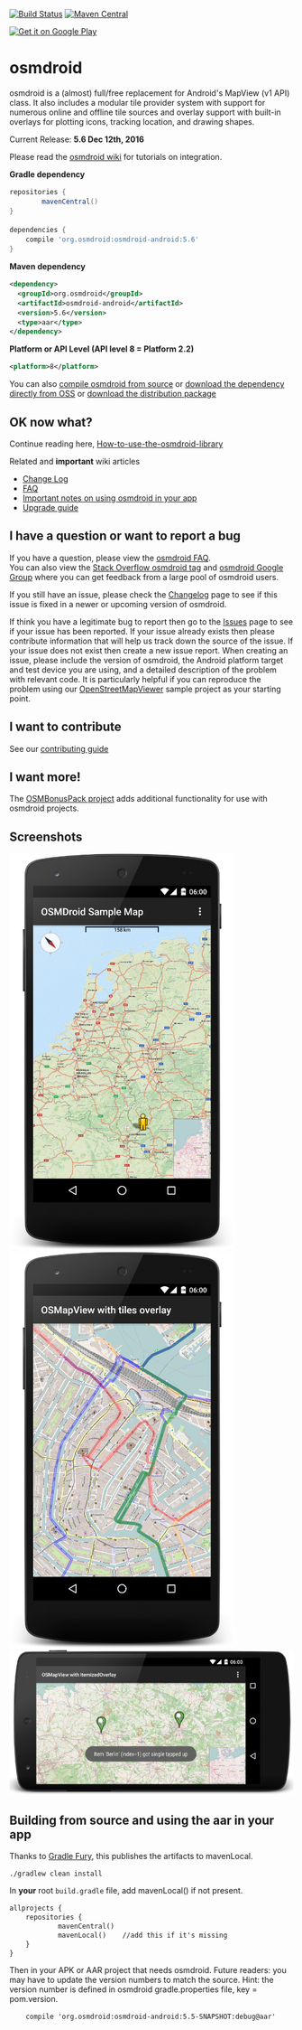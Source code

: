 
[![Build Status](https://api.travis-ci.org/osmdroid/osmdroid.svg?branch=master)](https://travis-ci.org/osmdroid/osmdroid)
[![Maven Central](https://maven-badges.herokuapp.com/maven-central/org.osmdroid/osmdroid-android/badge.svg)](https://maven-badges.herokuapp.com/maven-central/org.osmdroid/osmdroid-android)

[![Get it on Google Play](http://steverichey.github.io/google-play-badge-svg/img/en_get.svg)](https://play.google.com/store/apps/details?id=org.osmdroid)

# osmdroid

osmdroid is a (almost) full/free replacement for Android's MapView (v1 API) class. It also includes a modular tile provider system with support for numerous online and offline tile sources and overlay support with built-in overlays for plotting icons, tracking location, and drawing shapes.

Current Release: **5.6 Dec 12th, 2016**

Please read the [osmdroid wiki](https://github.com/osmdroid/osmdroid/wiki) for  tutorials on integration.

**Gradle dependency**
```groovy
repositories {
        mavenCentral()
}

dependencies {
    compile 'org.osmdroid:osmdroid-android:5.6'
}
```

**Maven dependency**
```xml
<dependency>
  <groupId>org.osmdroid</groupId>
  <artifactId>osmdroid-android</artifactId>
  <version>5.6</version>
  <type>aar</type>
</dependency>
```
**Platform or API Level (API level 8 = Platform 2.2)**
```xml
<platform>8</platform>
```

You can also [compile osmdroid from source](https://github.com/osmdroid/osmdroid/wiki/How-to-build-osmdroid-from-source) or [download the dependency directly from OSS](https://oss.sonatype.org/content/groups/public/org/osmdroid/osmdroid-android/) or [download the distribution package](https://github.com/osmdroid/osmdroid/releases)

## OK now what?
Continue reading here, [How-to-use-the-osmdroid-library](https://github.com/osmdroid/osmdroid/wiki/How-to-use-the-osmdroid-library)

Related and **important** wiki articles
 * [Change Log](https://github.com/osmdroid/osmdroid/wiki/Changelog)
 * [FAQ](https://github.com/osmdroid/osmdroid/wiki/FAQ)
 * [Important notes on using osmdroid in your app](https://github.com/osmdroid/osmdroid/wiki/Important-notes-on-using-osmdroid-in-your-app)
 * [Upgrade guide](https://github.com/osmdroid/osmdroid/wiki/Upgrade-Guide)

## I have a question or want to report a bug

If you have a question, please view the [osmdroid FAQ](https://github.com/osmdroid/osmdroid/wiki/FAQ).  
You can also view the [Stack Overflow osmdroid tag](http://stackoverflow.com/questions/tagged/osmdroid) and [osmdroid Google Group](https://groups.google.com/forum/#!forum/osmdroid) where you can get feedback from a large pool of osmdroid users.

If you still have an issue, please check the [Changelog](https://github.com/osmdroid/osmdroid/wiki/Changelog) page to see if this issue is fixed in a newer or upcoming version of osmdroid.

If think you have a legitimate bug to report then go to the [Issues](https://github.com/osmdroid/osmdroid/issues?state=open) page to see if your issue has been reported. If your issue already exists then please contribute information that will help us track down the source of the issue. If your issue does not exist then create a new issue report. When creating an issue, please include the version of osmdroid, the Android platform target and test device you are using, and a detailed description of the problem with relevant code. It is particularly helpful if you can reproduce the problem using our [OpenStreetMapViewer](https://github.com/osmdroid/osmdroid/tree/master/OpenStreetMapViewer) sample project as your starting point.

## I want to contribute

See our [contributing guide](https://github.com/osmdroid/osmdroid/blob/master/CONTRIBUTING.md)

## I want more!

The [OSMBonusPack project](https://github.com/MKergall/osmbonuspack) adds additional functionality for use with osmdroid projects.

## Screenshots

![](images/MyLocation.png)
![](images/CustomLayer.png)
![](images/TwoMarkers.png)

## Building from source and using the aar in your app
Thanks to <a href="https://github.com/gradle-fury/gradle-fury">Gradle Fury</a>, this publishes the artifacts to mavenLocal.

```
./gradlew clean install
```

In **your** root `build.gradle` file, add mavenLocal() if not present.
```
allprojects {
    repositories {
            mavenCentral()
            mavenLocal()    //add this if it's missing
    }
}

```

Then in your APK or AAR project that needs osmdroid. Future readers: you may have to update the version numbers to match the source. Hint: the version number is defined in osmdroid gradle.properties file, key = pom.version.

```
    compile 'org.osmdroid:osmdroid-android:5.5-SNAPSHOT:debug@aar'
```

